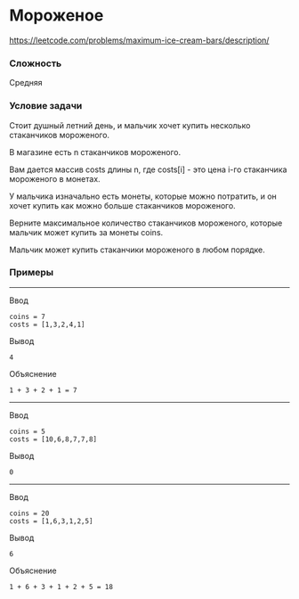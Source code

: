 # Мороженое

https://leetcode.com/problems/maximum-ice-cream-bars/description/

### Сложность

Средняя

### Условие задачи

Стоит душный летний день, и мальчик хочет купить несколько стаканчиков мороженого.

В магазине есть n стаканчиков мороженого. 

Вам дается массив costs длины n, где costs[i] - это цена i-го стаканчика мороженого в монетах.

У мальчика изначально есть монеты, которые можно потратить, и он хочет купить как можно больше стаканчиков мороженого.

Верните максимальное количество стаканчиков мороженого, которые мальчик может купить за монеты coins.

Мальчик может купить стаканчики мороженого в любом порядке.

### Примеры

---

Ввод
```
coins = 7
costs = [1,3,2,4,1]
```
Вывод
```
4
```
Объяснение
```
1 + 3 + 2 + 1 = 7
```

---

Ввод
```
coins = 5
costs = [10,6,8,7,7,8]
```
Вывод
```
0
```

---

Ввод
```
coins = 20
costs = [1,6,3,1,2,5]
```
Вывод
```
6
```
Объяснение
```
1 + 6 + 3 + 1 + 2 + 5 = 18
```